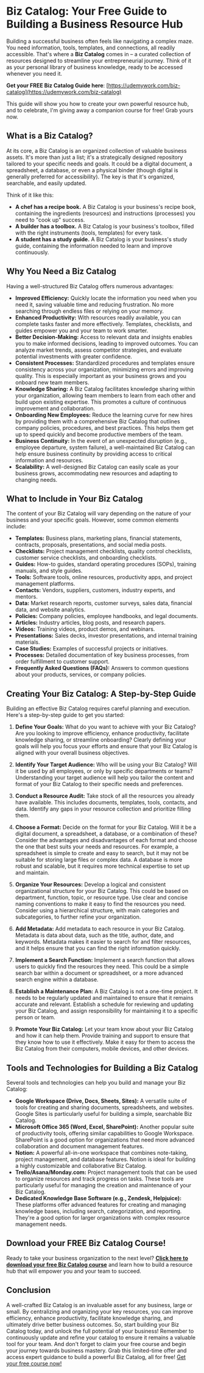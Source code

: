# Biz Catalog: Your Free Guide to Building a Business Resource Hub

Building a successful business often feels like navigating a complex maze. You need information, tools, templates, and connections, all readily accessible. That's where a **Biz Catalog** comes in – a curated collection of resources designed to streamline your entrepreneurial journey. Think of it as your personal library of business knowledge, ready to be accessed whenever you need it.

**Get your FREE Biz Catalog Guide here**: [https://udemywork.com/biz-catalog](https://udemywork.com/biz-catalog)

This guide will show you how to create your own powerful resource hub, and to celebrate, I'm giving away a companion course for free! Grab yours now.

## What is a Biz Catalog?

At its core, a Biz Catalog is an organized collection of valuable business assets.  It's more than just a list; it's a strategically designed repository tailored to your specific needs and goals. It could be a digital document, a spreadsheet, a database, or even a physical binder (though digital is generally preferred for accessibility). The key is that it's organized, searchable, and easily updated.

Think of it like this:

*   **A chef has a recipe book.**  A Biz Catalog is your business's recipe book, containing the ingredients (resources) and instructions (processes) you need to "cook up" success.
*   **A builder has a toolbox.** A Biz Catalog is your business's toolbox, filled with the right instruments (tools, templates) for every task.
*   **A student has a study guide.** A Biz Catalog is your business's study guide, containing the information needed to learn and improve continuously.

## Why You Need a Biz Catalog

Having a well-structured Biz Catalog offers numerous advantages:

*   **Improved Efficiency:** Quickly locate the information you need when you need it, saving valuable time and reducing frustration. No more searching through endless files or relying on your memory.
*   **Enhanced Productivity:** With resources readily available, you can complete tasks faster and more effectively.  Templates, checklists, and guides empower you and your team to work smarter.
*   **Better Decision-Making:** Access to relevant data and insights enables you to make informed decisions, leading to improved outcomes. You can analyze market trends, assess competitor strategies, and evaluate potential investments with greater confidence.
*   **Consistent Processes:** Standardized procedures and templates ensure consistency across your organization, minimizing errors and improving quality. This is especially important as your business grows and you onboard new team members.
*   **Knowledge Sharing:** A Biz Catalog facilitates knowledge sharing within your organization, allowing team members to learn from each other and build upon existing expertise. This promotes a culture of continuous improvement and collaboration.
*   **Onboarding New Employees:** Reduce the learning curve for new hires by providing them with a comprehensive Biz Catalog that outlines company policies, procedures, and best practices. This helps them get up to speed quickly and become productive members of the team.
*   **Business Continuity:**  In the event of an unexpected disruption (e.g., employee departure, system failure), a well-maintained Biz Catalog can help ensure business continuity by providing access to critical information and resources.
*   **Scalability:**  A well-designed Biz Catalog can easily scale as your business grows, accommodating new resources and adapting to changing needs.

## What to Include in Your Biz Catalog

The content of your Biz Catalog will vary depending on the nature of your business and your specific goals. However, some common elements include:

*   **Templates:**  Business plans, marketing plans, financial statements, contracts, proposals, presentations, and social media posts.
*   **Checklists:**  Project management checklists, quality control checklists, customer service checklists, and onboarding checklists.
*   **Guides:**  How-to guides, standard operating procedures (SOPs), training manuals, and style guides.
*   **Tools:**  Software tools, online resources, productivity apps, and project management platforms.
*   **Contacts:**  Vendors, suppliers, customers, industry experts, and mentors.
*   **Data:**  Market research reports, customer surveys, sales data, financial data, and website analytics.
*   **Policies:**  Company policies, employee handbooks, and legal documents.
*   **Articles:**  Industry articles, blog posts, and research papers.
*   **Videos:**  Training videos, product demos, and webinars.
*   **Presentations:** Sales decks, investor presentations, and internal training materials.
*   **Case Studies:**  Examples of successful projects or initiatives.
*   **Processes:** Detailed documentation of key business processes, from order fulfillment to customer support.
*   **Frequently Asked Questions (FAQs):**  Answers to common questions about your products, services, or company policies.

## Creating Your Biz Catalog: A Step-by-Step Guide

Building an effective Biz Catalog requires careful planning and execution. Here's a step-by-step guide to get you started:

1.  **Define Your Goals:** What do you want to achieve with your Biz Catalog?  Are you looking to improve efficiency, enhance productivity, facilitate knowledge sharing, or streamline onboarding?  Clearly defining your goals will help you focus your efforts and ensure that your Biz Catalog is aligned with your overall business objectives.

2.  **Identify Your Target Audience:** Who will be using your Biz Catalog?  Will it be used by all employees, or only by specific departments or teams?  Understanding your target audience will help you tailor the content and format of your Biz Catalog to their specific needs and preferences.

3.  **Conduct a Resource Audit:** Take stock of all the resources you already have available. This includes documents, templates, tools, contacts, and data. Identify any gaps in your resource collection and prioritize filling them.

4.  **Choose a Format:** Decide on the format for your Biz Catalog.  Will it be a digital document, a spreadsheet, a database, or a combination of these?  Consider the advantages and disadvantages of each format and choose the one that best suits your needs and resources.  For example, a spreadsheet is simple to create and easy to search, but it may not be suitable for storing large files or complex data. A database is more robust and scalable, but it requires more technical expertise to set up and maintain.

5.  **Organize Your Resources:**  Develop a logical and consistent organizational structure for your Biz Catalog.  This could be based on department, function, topic, or resource type.  Use clear and concise naming conventions to make it easy to find the resources you need.  Consider using a hierarchical structure, with main categories and subcategories, to further refine your organization.

6.  **Add Metadata:**  Add metadata to each resource in your Biz Catalog.  Metadata is data about data, such as the title, author, date, and keywords.  Metadata makes it easier to search for and filter resources, and it helps ensure that you can find the right information quickly.

7.  **Implement a Search Function:**  Implement a search function that allows users to quickly find the resources they need.  This could be a simple search bar within a document or spreadsheet, or a more advanced search engine within a database.

8.  **Establish a Maintenance Plan:**  A Biz Catalog is not a one-time project.  It needs to be regularly updated and maintained to ensure that it remains accurate and relevant.  Establish a schedule for reviewing and updating your Biz Catalog, and assign responsibility for maintaining it to a specific person or team.

9.  **Promote Your Biz Catalog:**  Let your team know about your Biz Catalog and how it can help them.  Provide training and support to ensure that they know how to use it effectively.  Make it easy for them to access the Biz Catalog from their computers, mobile devices, and other devices.

## Tools and Technologies for Building a Biz Catalog

Several tools and technologies can help you build and manage your Biz Catalog:

*   **Google Workspace (Drive, Docs, Sheets, Sites):** A versatile suite of tools for creating and sharing documents, spreadsheets, and websites. Google Sites is particularly useful for building a simple, searchable Biz Catalog.
*   **Microsoft Office 365 (Word, Excel, SharePoint):** Another popular suite of productivity tools, offering similar capabilities to Google Workspace. SharePoint is a good option for organizations that need more advanced collaboration and document management features.
*   **Notion:** A powerful all-in-one workspace that combines note-taking, project management, and database features. Notion is ideal for building a highly customizable and collaborative Biz Catalog.
*   **Trello/Asana/Monday.com:** Project management tools that can be used to organize resources and track progress on tasks.  These tools are particularly useful for managing the creation and maintenance of your Biz Catalog.
*   **Dedicated Knowledge Base Software (e.g., Zendesk, Helpjuice):** These platforms offer advanced features for creating and managing knowledge bases, including search, categorization, and reporting. They're a good option for larger organizations with complex resource management needs.

## Download your FREE Biz Catalog Course!

Ready to take your business organization to the next level?  **[Click here to download your free Biz Catalog course](https://udemywork.com/biz-catalog)** and learn how to build a resource hub that will empower you and your team to succeed.

## Conclusion

A well-crafted Biz Catalog is an invaluable asset for any business, large or small.  By centralizing and organizing your key resources, you can improve efficiency, enhance productivity, facilitate knowledge sharing, and ultimately drive better business outcomes. So, start building your Biz Catalog today, and unlock the full potential of your business!  Remember to continuously update and refine your catalog to ensure it remains a valuable tool for your team. And don't forget to claim your free course and begin your journey towards business mastery. Grab this limited-time offer and access expert guidance to build a powerful Biz Catalog, all for free!  [Get your free course now!](https://udemywork.com/biz-catalog)
